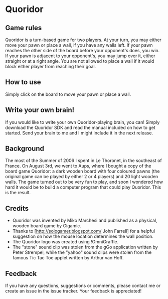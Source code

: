# Quoridor

## Game rules

Quoridor is a turn-based game for two players. At your turn, you may either move your pawn or place a wall, if you have any walls left. If your pawn reaches the other side of the board before your opponent's does, you win. If your pawn is adjacent to your opponent's, you may jump over it, either straight or at a right angle. You are not allowed to place a wall if it would block either player from reaching their goal.


## How to use

Simply click on the board to move your pawn or place a wall.


## Write your own brain!

If you would like to write your own Quoridor-playing brain, you can! Simply download the Quoridor SDK and read the manual included on how to get started. Send your brain to me and I might include it in the next release.


## Background

The most of the Summer of 2006 I spent in Le Thoronet, in the southeast of France. On August 3rd, we went to Aups, where I bought a copy of the board game Quoridor: a dark wooden board with four coloured pawns (the original game can be played by either 2 or 4 players) and 20 light wooden walls. The game turned out to be very fun to play, and soon I wondered how hard it would be to build a computer program that could play Quoridor. This is the result.


## Credits

  * Quoridor was invented by Miko Marchesi and published as a physical, wooden board game by Gigamic.
  * Thanks to [http://sologamer.blogspot.com/ John Farrell] for a helpful suggestion on how the mouse location determines the wall position.
  * The Quoridor logo was created using !OmniGraffle.
  * The "stone" sound clip was stolen from the gGo application written by Peter Strempel, while the "yahoo" sound clips were stolen from the famous Tic Tac Toe applet written by Arthur van Hoff.


## Feedback

If you have any questions, suggestions or comments, please contact me or create an issue in the issue tracker. Your feedback is appreciated!
